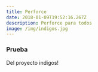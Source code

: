```yaml
---
title: Perforce
date: 2018-01-09T19:52:16.267Z
description: Perforce para todos
image: /img/indigos.jpg
---
```

### Prueba ###

Del proyecto indigos!

